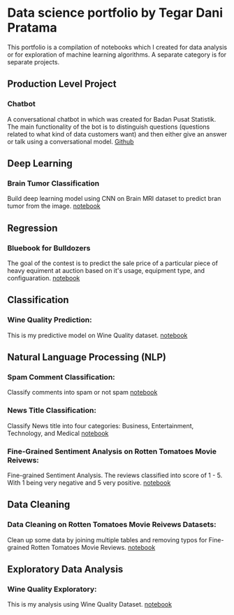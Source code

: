 # Data science portfolio by Tegar Dani Pratama

This portfolio is a compilation of notebooks which I created for data analysis or for exploration of machine learning algorithms. A separate category is for separate projects.

## Production Level Project

### Chatbot

A conversational chatbot in which was created for Badan Pusat Statistik. The main functionality of the bot is to distinguish questions (questions related to what kind of data customers want) and then either give an answer or talk using a conversational model. [Github](https://github.com/tegardp/web-chatbot)

## Deep Learning

### Brain Tumor Classification
Build deep learning model using CNN on Brain MRI dataset to predict bran tumor from the image.
[notebook](https://github.com/tegardp/data-science/blob/master/Portfolio/20200106%20Brain%20Tumor%20Classification/Brain%20Tumor%20Classifier.ipynb)

## Regression

### Bluebook for Bulldozers
The goal of the contest is to predict the sale price of a particular piece of heavy equiment at auction based on it's usage, equipment type, and configuaration.
[notebook](https://github.com/tegardp/data-science/blob/master/Portfolio/20192112%20Blue%20Book%20for%20Bulldozers/Main.ipynb)

## Classification

### Wine Quality Prediction:
This is my predictive model on Wine Quality dataset.
[notebook](https://github.com/tegardp/data-science/blob/master/Portfolio/20191115%20Wine%20Quality/EDA.ipynb)

## Natural Language Processing (NLP)

### Spam Comment Classification:
Classify comments into spam or not spam
[notebook](https://github.com/tegardp/data-science/blob/master/Portfolio/20191210%20Spam%20Comment%20Classification/Comment%20Classification.ipynb)

### News Title Classification:
Classify News title into four categories: Business, Entertainment, Technology, and Medical
[notebook](https://github.com/tegardp/data-science/blob/master/Portfolio/20191210%20News%20Title%20Classification/News%20Title%20Classification.ipynb)

### Fine-Grained Sentiment Analysis on Rotten Tomatoes Movie Reivews:
Fine-grained Sentiment Analysis. The reviews classified into score of 1 - 5. With 1 being very negative and 5 very positive.
[notebook](https://github.com/tegardp/data-science/blob/master/Portfolio/20191212%20Rotten%20Tomatoes%20Movie%20Reviews%20Sentiment%20Analysis/Sentiment%20Analysis.ipynb)

## Data Cleaning

### Data Cleaning on Rotten Tomatoes Movie Reivews Datasets:

Clean up some data by joining multiple tables and removing typos for Fine-grained Rotten Tomatoes Movie Reviews. [notebook](https://github.com/tegardp/data-science/blob/master/Portfolio/20191212%20Rotten%20Tomatoes%20Movie%20Reviews%20Sentiment%20Analysis/Data%20preparation.ipynb)

## Exploratory Data Analysis

### Wine Quality Exploratory:
This is my analysis using Wine Quality Dataset.
[notebook](https://github.com/tegardp/data-science/blob/master/Portfolio/20191115%20Wine%20Quality/EDA.ipynb)



